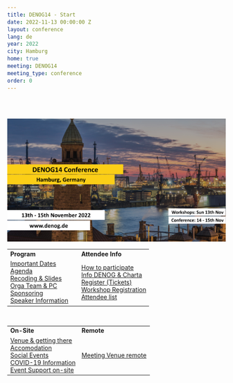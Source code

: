 ```yaml
---
title: DENOG14 - Start
date: 2022-11-13 00:00:00 Z
layout: conference
lang: de
year: 2022
city: Hamburg
home: true
meeting: DENOG14
meeting_type: conference
order: 0
---
```


<br />
<br />

<!-- <center>
    <h1>DENOG14 will take place from November 13th to November 15th 2022 in Hamburg!</h1>
</center> -->

![DENOG14 Banner](/images/meetings/denog14/denog14_banner.png)


<table border="0" width="100%">
<tr>
 <td width="50%"><b>Program</b></td>
 <td width="50%"><b>Attendee Info</b></td>
</tr>
<tr>
 <td>
  <a href="important_dates.html">Important Dates </a><br />
  <a href="agenda.html">Agenda</a><br />
  <a href="recordings.html">Recoding & Slides</a><br />
  <a href="orga.html">Orga Team & PC</a><br />
  <a href="sponsoring.html">Sponsoring</a><br />
  <a href="speaker.html">Speaker Information</a><br />
 </td>
 <td>
  <a href="participation.html">How to participate</a><br />
  <a href="denoginfo.html">Info DENOG & Charta</a><br />
  <a href="tickets.html">Register (Tickets)</a><br />
  <a href="workshop_registration.html">Workshop Registration</a><br />
  <!-- <a href="">First DENOG Meeting</a><br /> -->
  <a href="attendees.html">Attendee list</a><br />
  <!-- <a href="">Social Media</a><br /> -->
 </td>
</tr>
</table>

<br />

<table border="0" width="100%">
<tr>
 <td width="50%"><b>On-Site</b></td>
 <td width="50%"><b>Remote</b></td>
</tr>
<tr>
 <td>
  <a href="venue.html">Venue & getting there</a><br />
  <a href="hotels.html">Accomodation</a><br />
  <a href="social.html">Social Events</a><br />
  <!-- <a href="">Useful Information</a><br /> -->
  <a href="covid_test.html">COVID-19 Information</a><br />
  <a href="eventsupport.html">Event Support on-site</a><br />
 </td>
 <td>
  <a href="venueremote.html">Meeting Venue remote</a><br />
  <!-- <a href="">Useful Information remote</a><br /> -->
  <!-- <a href="">Support & Technical Information</a><br /> -->
 </td>
</tr>
</table>



